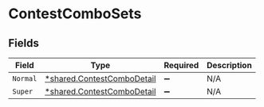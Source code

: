 # ContestComboSets


## Fields

| Field                                                                          | Type                                                                           | Required                                                                       | Description                                                                    |
| ------------------------------------------------------------------------------ | ------------------------------------------------------------------------------ | ------------------------------------------------------------------------------ | ------------------------------------------------------------------------------ |
| `Normal`                                                                       | [*shared.ContestComboDetail](../../../pkg/models/shared/contestcombodetail.md) | :heavy_minus_sign:                                                             | N/A                                                                            |
| `Super`                                                                        | [*shared.ContestComboDetail](../../../pkg/models/shared/contestcombodetail.md) | :heavy_minus_sign:                                                             | N/A                                                                            |